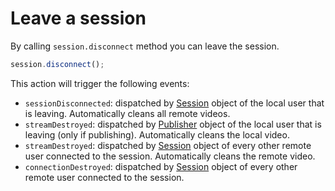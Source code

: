 # Leave a session

By calling `session.disconnect` method you can leave the session.

```javascript
session.disconnect();
```

This action will trigger the following events:

- `sessionDisconnected`: dispatched by [Session](api/openvidu-browser/classes/Session.html) object of the local user that is leaving. Automatically cleans all remote videos.
- `streamDestroyed`: dispatched by [Publisher](api/openvidu-browser/classes/Publisher.html) object of the local user that is leaving (only if publishing). Automatically cleans the local video.
- `streamDestroyed`: dispatched by [Session](api/openvidu-browser/classes/Session.html) object of every other remote user connected to the session. Automatically cleans the remote video.
- `connectionDestroyed`: dispatched by [Session](api/openvidu-browser/classes/Session.html) object of every other remote user connected to the session.

<br>
